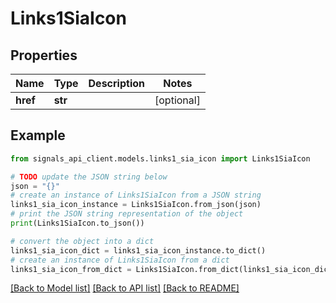# Links1SiaIcon


## Properties

Name | Type | Description | Notes
------------ | ------------- | ------------- | -------------
**href** | **str** |  | [optional] 

## Example

```python
from signals_api_client.models.links1_sia_icon import Links1SiaIcon

# TODO update the JSON string below
json = "{}"
# create an instance of Links1SiaIcon from a JSON string
links1_sia_icon_instance = Links1SiaIcon.from_json(json)
# print the JSON string representation of the object
print(Links1SiaIcon.to_json())

# convert the object into a dict
links1_sia_icon_dict = links1_sia_icon_instance.to_dict()
# create an instance of Links1SiaIcon from a dict
links1_sia_icon_from_dict = Links1SiaIcon.from_dict(links1_sia_icon_dict)
```
[[Back to Model list]](../README.md#documentation-for-models) [[Back to API list]](../README.md#documentation-for-api-endpoints) [[Back to README]](../README.md)


